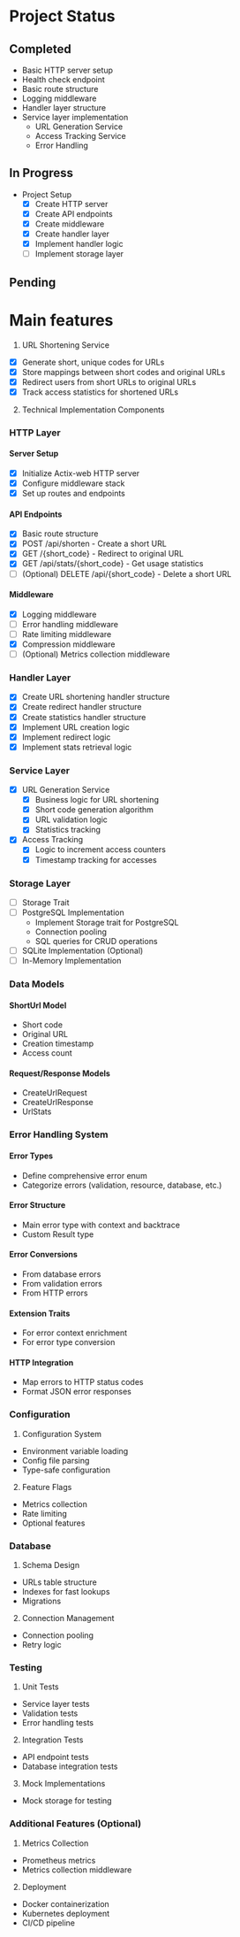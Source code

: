 # Project Status

## Completed
- Basic HTTP server setup
- Health check endpoint
- Basic route structure
- Logging middleware
- Handler layer structure
- Service layer implementation
  - URL Generation Service
  - Access Tracking Service
  - Error Handling

## In Progress
- Project Setup
  - [x] Create HTTP server
  - [x] Create API endpoints
  - [x] Create middleware
  - [x] Create handler layer
  - [x] Implement handler logic
  - [ ] Implement storage layer

## Pending

# Main features

1. URL Shortening Service

* [x] Generate short, unique codes for URLs
* [x] Store mappings between short codes and original URLs
* [x] Redirect users from short URLs to original URLs
* [x] Track access statistics for shortened URLs

2. Technical Implementation Components

### HTTP Layer

#### Server Setup
- [x] Initialize Actix-web HTTP server
- [x] Configure middleware stack
- [x] Set up routes and endpoints

#### API Endpoints
- [x] Basic route structure
- [x] POST /api/shorten - Create a short URL
- [x] GET /{short_code} - Redirect to original URL
- [x] GET /api/stats/{short_code} - Get usage statistics
- [ ] (Optional) DELETE /api/{short_code} - Delete a short URL

#### Middleware
- [x] Logging middleware
- [ ] Error handling middleware
- [ ] Rate limiting middleware
- [x] Compression middleware
- [ ] (Optional) Metrics collection middleware

### Handler Layer
- [x] Create URL shortening handler structure
- [x] Create redirect handler structure
- [x] Create statistics handler structure
- [x] Implement URL creation logic
- [x] Implement redirect logic
- [x] Implement stats retrieval logic

### Service Layer
- [x] URL Generation Service
  - [x] Business logic for URL shortening
  - [x] Short code generation algorithm
  - [x] URL validation logic
  - [x] Statistics tracking
- [x] Access Tracking
  - [x] Logic to increment access counters
  - [x] Timestamp tracking for accesses

### Storage Layer
- [ ] Storage Trait
- [ ] PostgreSQL Implementation
    * Implement Storage trait for PostgreSQL
    * Connection pooling
    * SQL queries for CRUD operations
- [ ] SQLite Implementation (Optional)
- [ ] In-Memory Implementation

### Data Models

#### ShortUrl Model

* Short code
* Original URL
* Creation timestamp
* Access count

#### Request/Response Models

* CreateUrlRequest
* CreateUrlResponse
* UrlStats

### Error Handling System

#### Error Types

* Define comprehensive error enum
* Categorize errors (validation, resource, database, etc.)


#### Error Structure

* Main error type with context and backtrace
* Custom Result type


#### Error Conversions

* From database errors
* From validation errors
* From HTTP errors


#### Extension Traits

* For error context enrichment
* For error type conversion


#### HTTP Integration

* Map errors to HTTP status codes
* Format JSON error responses


### Configuration

1. Configuration System
* Environment variable loading
* Config file parsing
* Type-safe configuration

2. Feature Flags
* Metrics collection
* Rate limiting
* Optional features

### Database

1. Schema Design
* URLs table structure
* Indexes for fast lookups
* Migrations


2. Connection Management
* Connection pooling
* Retry logic

### Testing

1. Unit Tests
* Service layer tests
* Validation tests
* Error handling tests


2. Integration Tests
* API endpoint tests
* Database integration tests


3. Mock Implementations
* Mock storage for testing

### Additional Features (Optional)

1. Metrics Collection
* Prometheus metrics
* Metrics collection middleware

2. Deployment
* Docker containerization
* Kubernetes deployment
* CI/CD pipeline
